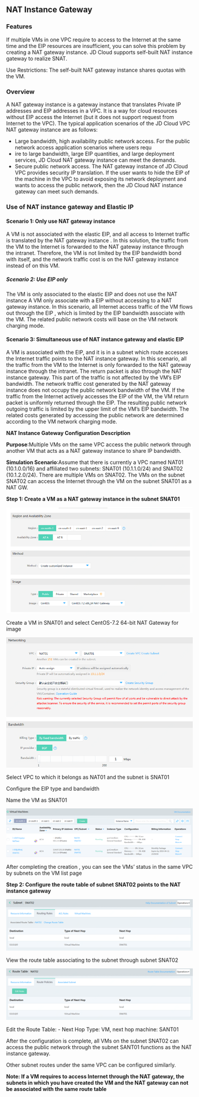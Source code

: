## **NAT Instance Gateway**

### Features

If multiple VMs in one VPC require to access to the Internet at the same time and the EIP resources are insufficient, you can solve this problem by creating a NAT gateway instance. JD Cloud supports self-built NAT instance gateway to realize SNAT.

Use Restrictions: The self-built NAT gateway instance shares quotas with the VM.



### **Overview**

A NAT gateway instance is a gateway instance that translates Private IP addresses and EIP addresses in a VPC. It is a way for cloud resources without EIP access the Internet (but it does not support request from Internet to the VPC). The typical application scenarios of the JD Cloud VPC NAT gateway instance are as follows:

- Large bandwidth, high availability public network access. For the public network access application scenarios where users requ
- ire to large bandwidth, large EIP quantities, and large deployment services, JD Cloud NAT gateway instance can meet the demands.
- Secure public network access. The NAT gateway instance of JD Cloud VPC provides security IP translation. If the user wants to hide the EIP of the machine in the VPC to avoid exposing its network deployment and wants to access the public network, then the JD Cloud NAT instance gateway can meet such demands.



### **Use of NAT instance gateway and Elastic IP**

#### **Scenario 1: Only use NAT gateway instance**

A VM is not associated with the elastic EIP, and all access to Internet traffic is translated by the NAT gateway instance . In this solution, the traffic from the VM to the Internet is forwarded to the NAT gateway instance through the intranet. Therefore, the VM is not limited by the EIP bandwidth bond with itself, and the network traffic cost is on the NAT gateway instance instead of on this VM.

##### **Scenario 2: Use EIP only**

The VM is only associated to the elastic EIP and does not use the NAT instance A VM only associate with a EIP without accessing to a NAT gateway instance. In this scenario, all Internet access traffic of the VM flows out through the EIP , which is limited by the EIP bandwidth associate with the VM. The related public network costs will base on the VM network charging mode.

#### **Scenario 3: Simultaneous use of NAT instance gateway and elastic EIP**

A VM is associated with the EIP, and it is in a subnet which route accesses the Internet traffic points to the NAT instance gateway. In this scenario, all the traffic from the VM to the Internet is only forwarded to the NAT gateway instance through the intranet. The return packet is also through the NAT instance gateway. This part of the traffic is not affected by the VM’s EIP bandwidth. The network traffic cost generated by the NAT gateway instance does not occupy the public network bandwidth of the VM. If the traffic from the Internet actively accesses the EIP of the VM, the VM return packet is uniformly returned through the EIP. The resulting public network outgoing traffic is limited by the upper limit of the VM’s EIP bandwidth. The related costs generated by accessing the public network are determined according to the VM network charging mode.

**NAT Instance Gateway Configuration Description**

**Purpose**:Multiple VMs on the same VPC access the public network through another VM that acts as a NAT gateway instance to share IP bandwidth.

**Simulation Scenario**:Assume that there is currently a VPC named NAT01 (10.1.0.0/16) and affiliated two subnets: SNAT01 (10.1.1.0/24) and SNAT02 (10.1.2.0/24). There are multiple VMs on SNAT02. The VMs on the subnet SNAT02 can access the Internet through the VM on the subnet SNAT01 as a NAT GW.


**Step 1: Create a VM as a NAT gateway instance in the subnet SNAT01**

![](/image/Networking/Virtual-Private-Cloud/Getting-Started/NAT-Instance-Gateway/step1.png)

Create a VM in SNAT01 and select CentOS-7.2 64-bit NAT Gateway for image

![](/image/Networking/Virtual-Private-Cloud/Getting-Started/NAT-Instance-Gateway/step2.png)



Select VPC to which it belongs as NAT01 and the subnet is SNAT01

Configure the EIP type and bandwidth

Name the VM as SNAT01

![](/image/Networking/Virtual-Private-Cloud/Getting-Started/NAT-Instance-Gateway/step3.png)


After completing the creation , you can see the VMs’ status in the same VPC by subnets on the VM list page



**Step 2: Configure the route table of subnet SNAT02 points to the NAT instance gateway**

![](/image/Networking/Virtual-Private-Cloud/Getting-Started/NAT-Instance-Gateway/step4.png)



View the route table associating to the subnet through subnet SNAT02

![](/image/Networking/Virtual-Private-Cloud/Getting-Started/NAT-Instance-Gateway/step5.png)



Edit the Route Table: - Next Hop Type: VM, next hop machine: SANT01

After the configuration is complete, all VMs on the subnet SNAT02 can access the public network through the subnet SANT01 functions as the NAT instance gateway.

Other subnet routes under the same VPC can be configured similarly.

**Note: If a VM requires to access Internet through the NAT gateway, the subnets in which you have created the VM and the NAT gateway can not be associated with the same route table**